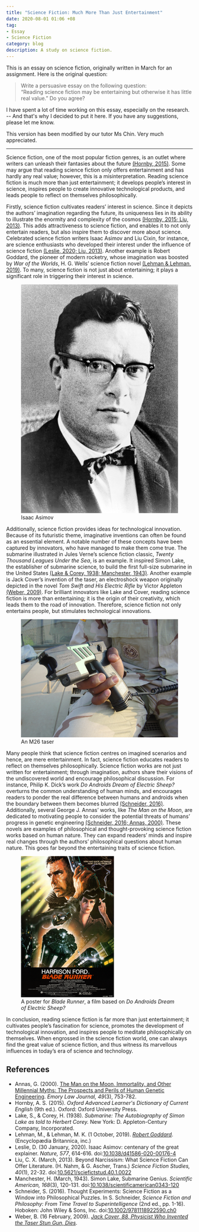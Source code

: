 ```yaml
---
title: "Science Fiction: Much More Than Just Entertainment"
date: 2020-08-01 01:06 +08
tag:
- Essay
- Science Fiction
category: blog
description: A study on science fiction.
---
```


This is an essay on science fiction, originally written in March for an assignment. Here is the original question:

> Write a persuasive essay on the following question:  
> “Reading science fiction may be entertaining but otherwise it has little real value.” Do you agree?

I have spent a lot of time working on this essay, especially on the research. -- And that's why I decided to put it here. If you have any suggestions, please let me know.

This version has been modified by our tutor Ms Chin. Very much appreciated.

<hr>

Science fiction, one of the most popular fiction genres, is an outlet where writers can unleash their fantasies about the future [(Hornby, 2015)](#references). Some may argue that reading science fiction only offers entertainment and has hardly any real value; however, this is a misinterpretation. Reading science fiction is much more than just entertainment; it develops people’s interest in science, inspires people to create innovative technological products, and leads people to reflect on themselves philosophically.

Firstly, science fiction cultivates readers’ interest in science. Since it depicts the authors’ imagination regarding the future, its uniqueness lies in its ability to illustrate the enormity and complexity of the cosmos [(Hornby, 2015; Liu, 2013)](#references). This adds attractiveness to science fiction, and enables it to not only entertain readers, but also inspire them to discover more about science. Celebrated science fiction writers Isaac Asimov and Liu Cixin, for instance, are science enthusiasts who developed their interest under the influence of science fiction [(Leslie, 2020; Liu, 2013)](#references). Another example is Robert Goddard, the pioneer of modern rocketry, whose imagination was boosted by *War of the Worlds*, H. G. Wells’ science fiction novel [(Lehman & Lehman, 2019)](#references). To many, science fiction is not just about entertaining; it plays a significant role in triggering their interest in science.

<figure>
<img class="narrow" src="/assets/images/posts/2020-08/isaac_asimov.jpg" alt="Isaac Asimov">
<figcaption>Isaac Asimov</figcaption>
</figure>

Additionally, science fiction provides ideas for technological innovation. Because of its futuristic theme, imaginative inventions can often be found as an essential element. A notable number of these concepts have been captured by innovators, who have managed to make them come true. The submarine illustrated in Jules Verne’s science fiction classic, *Twenty Thousand Leagues Under the Sea*, is an example. It inspired Simon Lake, the establisher of submarine science, to build the first full-size submarine in the United States [(Lake & Corey, 1938; Manchester, 1943)](#references). Another example is Jack Cover’s invention of the taser, an electroshock weapon originally depicted in the novel *Tom Swift and His Electric Rifle* by Victor Appleton [(Weber, 2009)](#references). For brilliant innovators like Lake and Cover, reading science fiction is more than entertaining; it is the origin of their creativity, which leads them to the road of innovation. Therefore, science fiction not only entertains people, but stimulates technological innovations.

<figure>
<img src="/assets/images/posts/2020-08/taser.jpg" alt="An M26 taser">
<figcaption>An M26 taser</figcaption>
</figure>

Many people think that science fiction centres on imagined scenarios and hence, are mere entertainment. In fact, science fiction educates readers to reflect on themselves philosophically. Science fiction works are not just written for entertainment; through imagination, authors share their visions of the undiscovered world and encourage philosophical discussion. For instance, Philip K. Dick’s work *Do Androids Dream of Electric Sheep?* overturns the common understanding of human minds, and encourages readers to ponder the real difference between humans and androids when the boundary between them becomes blurred [(Schneider, 2016)](#references). Additionally, several George J. Annas’ works, like *The Man on the Moon*, are dedicated to motivating people to consider the potential threats of humans’ progress in genetic engineering [(Schneider, 2016; Annas, 2000)](#references). These novels are examples of philosophical and thought-provoking science fiction works based on human nature. They can expand readers’ minds and inspire real changes through the authors’ philosophical questions about human nature. This goes far beyond the entertaining traits of science fiction.

<figure>
<img class="narrow" src="/assets/images/posts/2020-08/blade_runner.png" alt="A poster for Blade Runner">
<figcaption>A poster for <cite>Blade Runner</cite>, a film based on <cite>Do Androids Dream of Electric Sheep?</cite></figcaption>
</figure>

In conclusion, reading science fiction is far more than just entertainment; it cultivates people’s fascination for science, promotes the development of technological innovation, and inspires people to meditate philosophically on themselves. When engrossed in the science fiction world, one can always find the great value of science fiction, and thus witness its marvellous influences in today’s era of science and technology.

## References

* Annas, G. (2000). [The Man on the Moon, Immortality, and Other Millennial Myths: The Prospects and Perils of Human Genetic Engineering](https://heinonline.org/HOL/P?h=hein.journals/emlj49&i=763). *Emory Law Journal, 49*(3), 753-782.
* Hornby, A. S. (2015). *Oxford Advanced Learner's Dictionary of Current English* (9th ed.). Oxford: Oxford University Press.
* Lake, S., & Corey, H. (1938). *Submarine: The Autobiography of Simon Lake as told to Herbert Corey.* New York: D. Appleton-Century Company, Incorporated.
* Lehman, M., & Lehman, M. K. (1 October, 2019). [*Robert Goddard*](https://www.britannica.com/biography/Robert-Goddard). (Encyclopædia Britannica, inc.)
* Leslie, D. (30 January, 2020). Isaac Asimov: centenary of the great explainer. *Nature, 577*, 614-616. doi:[10.1038/d41586-020-00176-4](https://doi.org/10.1038/d41586-020-00176-4)
* Liu, C. X. (March, 2013). Beyond Narcissism: What Science Fiction Can Offer Literature. (H. Nahm, & G. Ascher, Trans.) *Science Fiction Studies, 40*(1), 22-32. doi:[10.5621/sciefictstud.40.1.0022](https://doi.org/10.5621/sciefictstud.40.1.0022)
* Manchester, H. (March, 1943). Simon Lake, Submarine Genius. *Scientific American, 168*(3), 120-131. doi:[10.1038/scientificamerican0343-120](https://doi.org/10.1038/scientificamerican0343-120)
* Schneider, S. (2016). Thought Experiments: Science Fiction as a Window into Philosophical Puzzles. In S. Schneider, *Science Fiction and Philosophy: From Time Travel to Superintelligence* (2nd ed., pp. 1-16). Hoboken: John Wiley & Sons, Inc. doi:[10.1002/9781118922590.ch0](https://doi.org/10.1002/9781118922590.ch0)
* Weber, B. (16 February, 2009). [*Jack Cover, 88, Physicist Who Invented the Taser Stun Gun, Dies*](https://www.nytimes.com/2009/02/16/us/16cover.html).

